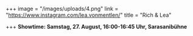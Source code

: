 +++
image = "/images/uploads/4.png"
link = "https://www.instagram.com/lea.vonmentlen/"
title = "Rich & Lea"

+++
**Showtime: Samstag, 27. August, 16:00-16:45 Uhr, Sarasanibühne**
